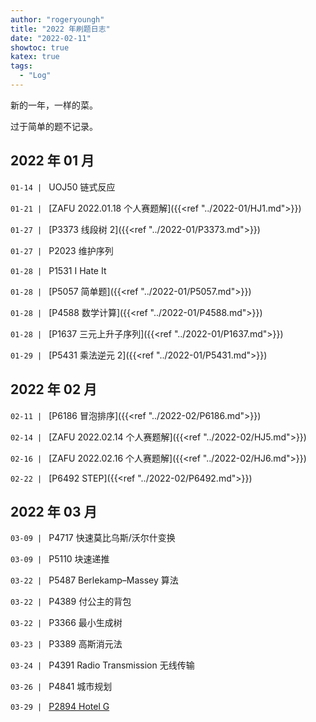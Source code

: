 ```yaml
---
author: "rogeryoungh"
title: "2022 年刷题日志"
date: "2022-02-11"
showtoc: true
katex: true
tags:
  - "Log"
---
```


新的一年，一样的菜。

过于简单的题不记录。

## 2022 年 01 月

`01-14 | ` UOJ50 链式反应

`01-21 | ` [ZAFU 2022.01.18 个人赛题解]({{<ref "../2022-01/HJ1.md">}})

`01-27 | ` [P3373 线段树 2]({{<ref "../2022-01/P3373.md">}})

`01-27 | ` P2023 维护序列

`01-28 | ` P1531 I Hate It

`01-28 | ` [P5057 简单题]({{<ref "../2022-01/P5057.md">}})

`01-28 | ` [P4588 数学计算]({{<ref "../2022-01/P4588.md">}})

`01-28 | ` [P1637 三元上升子序列]({{<ref "../2022-01/P1637.md">}})

`01-29 | ` [P5431 乘法逆元 2]({{<ref "../2022-01/P5431.md">}})

## 2022 年 02 月

`02-11 | ` [P6186 冒泡排序]({{<ref "../2022-02/P6186.md">}})

`02-14 | ` [ZAFU 2022.02.14 个人赛题解]({{<ref "../2022-02/HJ5.md">}})

`02-16 | ` [ZAFU 2022.02.16 个人赛题解]({{<ref "../2022-02/HJ6.md">}})

`02-22 | ` [P6492 STEP]({{<ref "../2022-02/P6492.md">}})

## 2022 年 03 月

`03-09 | ` P4717 快速莫比乌斯/沃尔什变换

`03-09 | ` P5110 块速递推

`03-22 | ` P5487 Berlekamp–Massey 算法

`03-22 | ` P4389 付公主的背包

`03-22 | ` P3366 最小生成树

`03-23 | ` P3389 高斯消元法

`03-24 | ` P4391 Radio Transmission 无线传输

`03-26 | ` P4841 城市规划

`03-29 | ` [P2894 Hotel G]()
